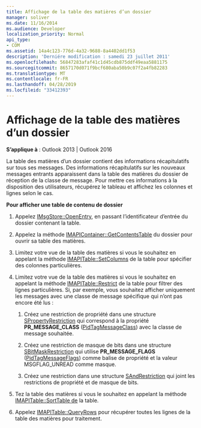 ```yaml
---
title: Affichage de la table des matières d’un dossier
manager: soliver
ms.date: 11/16/2014
ms.audience: Developer
localization_priority: Normal
api_type:
- COM
ms.assetid: 14a4c123-776d-4a32-9688-8a4402dd1f53
description: 'Derniére modification : samedi 23 juillet 2011'
ms.openlocfilehash: 56847283afaf41c1d45cdb875ddf49eaa5881175
ms.sourcegitcommit: 8657170d071f9bcf680aba50b9c07f2a4fb82283
ms.translationtype: MT
ms.contentlocale: fr-FR
ms.lasthandoff: 04/28/2019
ms.locfileid: "33412393"
---
```

# <a name="displaying-a-folder-contents-table"></a>Affichage de la table des matières d’un dossier

**S’applique à** : Outlook 2013 | Outlook 2016 
  
La table des matières d’un dossier contient des informations récapitulatifs sur tous ses messages. Des informations récapitulatifs sur les nouveaux messages entrants apparaissent dans la table des matières du dossier de réception de la classe de message. Pour mettre ces informations à la disposition des utilisateurs, récupérez le tableau et affichez les colonnes et lignes selon le cas.
  
**Pour afficher une table de contenu de dossier**
  
1. Appelez [IMsgStore::OpenEntry](imsgstore-openentry.md), en passant l’identificateur d’entrée du dossier contenant la table.
    
2. Appelez la méthode [IMAPIContainer::GetContentsTable](imapicontainer-getcontentstable.md) du dossier pour ouvrir sa table des matières. 
    
3. Limitez votre vue de la table des matières si vous le souhaitez en appelant la méthode [IMAPITable::SetColumns](imapitable-setcolumns.md) de la table pour spécifier des colonnes particulières. 
    
4. Limitez votre vue de la table des matières si vous le souhaitez en appelant la méthode [IMAPITable::Restrict](imapitable-restrict.md) de la table pour filtrer des lignes particulières. Si, par exemple, vous souhaitez afficher uniquement les messages avec une classe de message spécifique qui n’ont pas encore été lus : 
    
    1. Créez une restriction de propriété dans une structure [SPropertyRestriction](spropertyrestriction.md) qui correspond à la propriété **PR_MESSAGE_CLASS** ([PidTagMessageClass](pidtagmessageclass-canonical-property.md)) avec la classe de message souhaitée. 
        
    2. Créez une restriction de masque de bits dans une structure [SBitMaskRestriction](sbitmaskrestriction.md) qui utilise **PR_MESSAGE_FLAGS** ([PidTagMessageFlags](pidtagmessageflags-canonical-property.md)) comme balise de propriété et la valeur MSGFLAG_UNREAD comme masque.
        
    3. Créez une restriction dans une structure [SAndRestriction](sandrestriction.md) qui joint les restrictions de propriété et de masque de bits. 
    
5. Tez la table des matières si vous le souhaitez en appelant la méthode [IMAPITable::SortTable de](imapitable-sorttable.md) la table. 
    
6. Appelez [IMAPITable::QueryRows](imapitable-queryrows.md) pour récupérer toutes les lignes de la table des matières pour traitement. 
    

